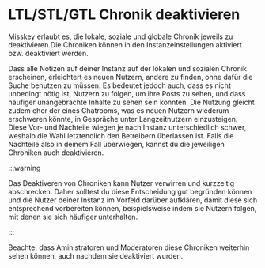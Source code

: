 # LTL/STL/GTL Chronik deaktivieren

Misskey erlaubt es, die lokale, soziale und globale Chronik jeweils zu deaktivieren.Die Chroniken können in den Instanzeinstellungen aktiviert bzw. deaktiviert werden.

Dass alle Notizen auf deiner Instanz auf der lokalen und sozialen Chronik erscheinen, erleichtert es neuen Nutzern, andere zu finden, ohne dafür die Suche benutzen zu müssen. Es bedeutet jedoch auch, dass es nicht unbedingt nötig ist, Nutzern zu folgen, um ihre Posts zu sehen, und dass häufiger unangebrachte Inhalte zu sehen sein könnten. Die Nutzung gleicht zudem eher der eines Chatrooms, was es neuen Nutzern wiederum erschweren könnte, in Gespräche unter Langzeitnutzern einzusteigen. Diese Vor- und Nachteile wiegen je nach Instanz unterschiedlich schwer, weshalb die Wahl letztendlich den Betreibern überlassen ist. Falls die Nachteile also in deinem Fall überwiegen, kannst du die jeweiligen Chroniken auch deaktivieren.

:::warning

Das Deaktiveren von Chroniken kann Nutzer verwirren und kurzzeitig abschrecken. Daher solltest du diese Entscheidung gut begründen können und die Nutzer deiner Instanz im Vorfeld darüber aufklären, damit diese sich entsprechend vorbereiten können, beispielsweise indem sie Nutzern folgen, mit denen sie sich häufiger unterhalten.

:::

Beachte, dass Aministratoren und Moderatoren diese Chroniken weiterhin sehen können, auch nachdem sie deaktiviert wurden.
